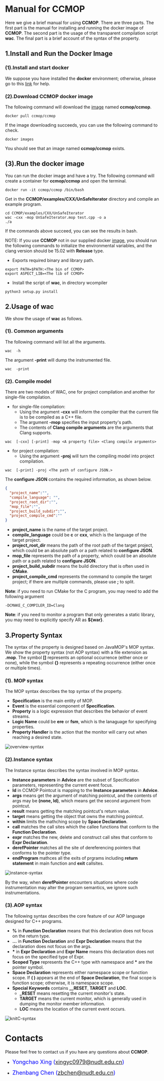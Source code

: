 # [](#header-1)**Manual for CCMOP**

Here we give a brief manual for using **CCMOP**. There are three parts. The first part is the manual for installing and running the docker image of **CCMOP**. The second part is the usage of the transparent compilation script **wac**. The final part is a brief account of the syntax of the property.  


## [](#header-2)**1.Install and Run the Docker Image**


### [](#header-3)**(1).Install and start docker**

We suppose you have installed the **docker** environment; otherwise, please go to this [link](https://docs.docker.com/get-docker/) for help.
### [](#header-#)**(2).Download CCMOP docker image**
The following command will download the [image](https://hub.docker.com/r/ccmop/ccmop) named **ccmop/ccmop**.
```shell
docker pull ccmop/ccmop
```
If the image downloading succeeds, you can use the following command to check.

```shell
docker images
```
You should see that an image named **ccmop/ccmop** exists.

## [](#header-2)**(3).Run the docker image**

You can run the docker image and have a try. The following command will create a container for **ccmop/ccmop** and open the terminal.
```shell
docker run -it ccmop/ccmop /bin/bash
```
Get in the **CCMOP/examples/CXX/UnSafeIterator** directory and compile an example program.
```shell
cd CCMOP/examples/CXX/UnSafeIterator
wac -cxx -mop UnSafeIterator.mop test.cpp -o a
./a
```
If the commands above succeed, you can see the results in bash.

NOTE: If you use **CCMOP** not in our supplied docker [image](https://hub.docker.com/r/ccmop/ccmop), you should run the following commands to initialize the environmental variables, and the clang version should be 15.02 with **Release** type.
- Exports required binary and library path.
```shell
export PATH=$PATH:<The bin of CCMOP>
export ASPECT_LIB=<The lib of CCMOP>
```
- Install the script of **wac**, in directory wcompiler
```shell
python3 setup.py install
```  

## [](#header-2)**2.Usage of wac**

We show the usage of **wac** as follows.  

### [](#header-3)**(1). Common arguments**

The following command will list all the arguments.
```shell
wac  -h
```
The argument **-print** will dump the instrumented file.
```shell
wac  -print
```
### [](#header-3)**(2). Compile model**

There are two models of WAC, one for project compilation and another for single-file compilation.  
- for single-file compilation:  
    - Using the argument **-cxx** will inform the compiler that the current file is to be compiled as a C++ file.  
    - The argument **-mop** specifies the input property's path.  
    - The contents of **Clang compile arguments** are the arguments that Clang supports.  
```shell
wac  [-cxx] [-print] -mop <A property file> <Clang compile arguments>
```

- for project compilation:   
    - Using the argument **-proj** will turn the compiling model into project compilation. 
```shell
wac  [-print] -proj <The path of configure JSON.>
```
The **configure JSON** contains the required information, as shown below.
```json
{
  "project_name":"", 
  "compile_language": "",
  "project_root_dir":"",
  "mop_file":"",
  "project_build_subdir":"",
  "project_compile_cmd":""
}
```
- **project_name** is the name of the target project.  
- **compile_language** could be **c** or **cxx**, which is the language of the target project.  
- **project_root_dir** means the path of the root path of the target project, which could be an absolute path or a path related to **configure JSON**.    
- **mop_file** represents the path of a property, which could be an absolute path or a path related to **configure JSON**.  
- **project_build_subdir** means the build directory that is often used in **CMake**.  
- **project_compile_cmd** represents the command to compile the target project; if there are multiple commands, please use **;** to split.
   
**Note**: if you need to run CMake for the C program, you may need to add the following argument 
```shell
-DCMAKE_C_COMPILER_ID=Clang
```
**Note**: if you need to monitor a program that only generates a static library, you may need to explicitly specify AR as **${war}**.

## [](#header-2)**3.Property Syntax**

The syntax of the property is designed based on JavaMOP's MOP syntax. We show the property syntax (not AOP syntax) with a file extension as **.mop**. The symbol **[]** represents an optional occurrence (either once or none), while the symbol **{}** represents a repeating occurrence (either once or multiple times).  

### [](#header-3)**(1). MOP syntax**
  
The MOP syntax describes the top syntax of the property.
- **Specification** is the main entity of MOP.
- **Event** is the essential component of **Specification**.
- **Property** is a logic expression that describes the behavior of event streams.
- **Logic Name** could be **ere** or **fsm**, which is the lanaguage for specifying properties.
- **Property Handler** is the action that the monitor will carry out when reaching a desired state.

<img src="resources/overview-syntax.png" alt="overview-syntax" style="display: block; margin:- auto;">

### [](#header-3)**(2).Instance syntax**

The Instance syntax describes the syntax involved in MOP syntax.  
- **Instance parameters** in **Advice** are the subset of Specification parameters, representing the current event focus.   
- **Id** in CCMOP Pointcut is mapping to the **Instance parameters** in **Advice**.  
- **args** means get the argument of matching pointcut, and the contents of args may be **(none, Id)**, which means get the second argument from pointcut.  
- **result** means getting the matching pointcut's return value.  
- **target** means getting the object that owns the matching pointcut.  
- **within** limits the mathching scope by **Space Declaration**.
- **call** matches the call sites which the callee functions that conform to the **Function Declaration**.  
- **expr** matches the new, delete and construct call sites that conform to **Expr Declaration**.  
- **derefPointer**  matches all the site of dereferencing pointers that conforms to the pointer type.  
- **endProgram**  mathces all the exits of prgrams including **return statement** in main function and **exit** callsites.  

<img src="resources/instance-syntax.png" alt="instance-syntax" style="display:block; margin:- auto;"> 

By the way, when **derefPointer** encounters situations where code instrumentation may alter the program semantics, we ignore such instrumentations.
### [](#header-3)**(3).AOP syntax**
  
The following syntax describes the core feature of our AOP language designed for C++ programs.  
- **%** in **Function Declaration** means that this declaration does not focus on the return type.  
- **...** in  **Function Declaration** and **Expr Declaration** means that the declaration does not focus on the args.  
- **\*** in **Expr Declaration** and **Expr Name** means this declaration does not focus on the specified type of Expr.  
- **Scoped Type** represents the C++ type with namespace and  **\*** are the pointer symbol.  
- **Space Declaration** represents either namespace scope or function scope. If **( )** appears at the end of **Space Declaration**, the final scope is function scope; otherwise, it is namespace scope.  
- **Special Keywords** contains **__RESET**, **TARGET** and **LOC**.  
    - **_RESET** means resetting the current monitor's state.  
    - **TARGET** means the current monitor, which is generally used in dumping the monitor member information.  
    - **LOC** means the location of the current event occurs.  
 
<img src="resources/aop-syntax.png" alt="knitC-syntax" style="display:block; margin:- auto;">


# [](#header-1)**Contacts**

Please feel free to contact us if you have any questions about **CCMOP**.

*   <font color="#0000FF" size="4">Yongchao Xing (xingyc0979@nudt.edu.cn)</font>

*   <font color="#0000FF" size="4"> Zhenbang Chen (zbchen@nudt.edu.cn)</font>